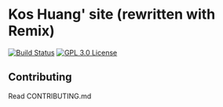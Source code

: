 # Kos Huang' site (rewritten with Remix)

[![Build Status][build-badge]][build]
[![GPL 3.0 License][license-badge]][license]

## Contributing

Read CONTRIBUTING.md

<!-- prettier-ignore-start -->
[build-badge]: https://img.shields.io/github/workflow/status/kentcdodds/koshuang.com/pipeline?logo=github&style=flat-square
[build]: https://github.com/kentcdodds/koshuang.com/actions?query=workflow%3Apipeline
[license-badge]: https://img.shields.io/badge/license-GPL%203.0%20License-blue.svg?style=flat-square
[license]: https://github.com/kentcdodds/koshuang.com/blob/main/LICENSE.md
<!-- prettier-ignore-end -->
